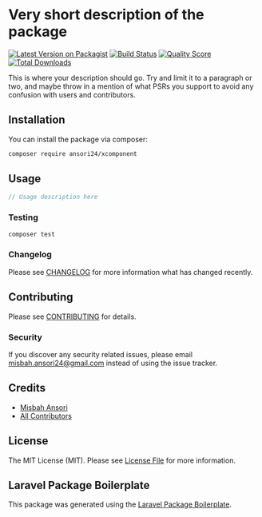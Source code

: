# Very short description of the package

[![Latest Version on Packagist](https://img.shields.io/packagist/v/ansori24/xcomponent.svg?style=flat-square)](https://packagist.org/packages/ansori24/xcomponent)
[![Build Status](https://img.shields.io/travis/ansori24/xcomponent/master.svg?style=flat-square)](https://travis-ci.org/ansori24/xcomponent)
[![Quality Score](https://img.shields.io/scrutinizer/g/ansori24/xcomponent.svg?style=flat-square)](https://scrutinizer-ci.com/g/ansori24/xcomponent)
[![Total Downloads](https://img.shields.io/packagist/dt/ansori24/xcomponent.svg?style=flat-square)](https://packagist.org/packages/ansori24/xcomponent)

This is where your description should go. Try and limit it to a paragraph or two, and maybe throw in a mention of what PSRs you support to avoid any confusion with users and contributors.

## Installation

You can install the package via composer:

```bash
composer require ansori24/xcomponent
```

## Usage

``` php
// Usage description here
```

### Testing

``` bash
composer test
```

### Changelog

Please see [CHANGELOG](CHANGELOG.md) for more information what has changed recently.

## Contributing

Please see [CONTRIBUTING](CONTRIBUTING.md) for details.

### Security

If you discover any security related issues, please email misbah.ansori24@gmail.com instead of using the issue tracker.

## Credits

- [Misbah Ansori](https://github.com/ansori24)
- [All Contributors](../../contributors)

## License

The MIT License (MIT). Please see [License File](LICENSE.md) for more information.

## Laravel Package Boilerplate

This package was generated using the [Laravel Package Boilerplate](https://laravelpackageboilerplate.com).